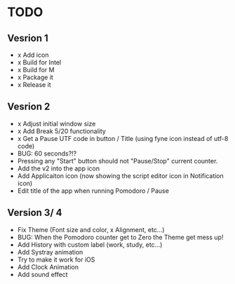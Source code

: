 # TODO

## Vesrion 1
- x Add icon
- x Build for Intel
- x Build for M
- x Package it
- x Release it

## Vesrion 2 
- x Adjust initial window size
- x Add Break 5/20 functionality
- x Get a Pause UTF code in button / Title (using fyne icon instead of utf-8 code)
- BUG: 60 seconds?!?
- Pressing any "Start" button should not "Pause/Stop" current counter.
- Add the v2 into the app icon
- Add Applicaiton icon (now showing the script editor icon in Notification icon)
- Edit title of the app when running Pomodoro / Pause


## Version 3/ 4
- Fix Theme (Font size and color, x Alignment, etc...)
- BUG: When the Pomodoro counter get to Zero the Theme get mess up!
- Add History with custom label (work, study, etc...)
- Add Systray animation
- Try to make it work for iOS
- Add Clock Animation
- Add sound effect
